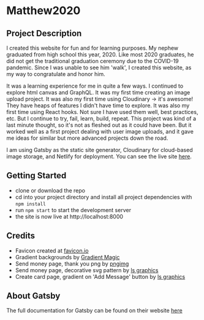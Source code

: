# Matthew2020

## Project Description

I created this website for fun and for learning purposes. My nephew graduated from high school this year, 2020. Like most 2020 graduates, he did not get the traditional graduation ceremony due to the COVID-19 pandemic. Since I was unable to see him 'walk', I created this website, as my way to congratulate and honor him.

It was a learning experience for me in quite a few ways. I continued to explore html canvas and GraphQL. It was my first time creating an image upload project. It was also my first time using Cloudinary -> it's awesome! They have heaps of features I didn't have time to explore. It was also my first time using React hooks. Not sure I have used them well, best practices, etc. But I continue to try, fail, learn, build, repeat. This project was kind of a last minute thought, so it's not as fleshed out as it could have been. But it worked well as a first project dealing with user image uploads, and it gave me ideas for similar but more advanced projects down the road.

I am using Gatsby as the static site generator, Cloudinary for cloud-based image storage, and Netlify for deployment. You can see the live site [here](https://matthew2020.netlify.app).

## Getting Started

- clone or download the repo
- cd into your project directory and install all project dependencies with `npm install`
- run `npm start` to start the development server
- the site is now live at http://localhost:8000

## Credits

- Favicon created at [favicon.io](https://favicon.io)
- Gradient backgrounds by [Gradient Magic](http://gradientmagic.com)
- Send money page, thank you png by [pngimg](http://pngimg.com/imgs/words_phrases/thank_you/)
- Send money page, decorative svg pattern by [ls graphics](https://www.ls.graphics)
- Create card page, gradient on 'Add Message' button by [ls graphics](https://www.ls.graphics)

## About Gatsby

The full documentation for Gatsby can be found on their website [here](https://www.gatsbyjs.org)
